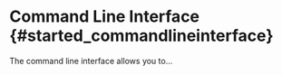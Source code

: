 Command Line Interface {#started_commandlineinterface}
======================

The command line interface allows you to...